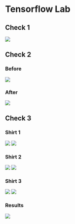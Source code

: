 # Tensorflow Lab

## Check 1
![](/images/tensor1.PNG)

## Check 2
### Before
![](/images/tensor2.PNG)

### After
![](/images/tensor3.PNG)

## Check 3
### Shirt 1
![](/Labs/TensorFlow/shirt1.jpg)
![](/Labs/TensorFlow/shirt1-2.jpg)

### Shirt 2
![](/Labs/TensorFlow/shirt2.jpg)
![](/Labs/TensorFlow/shirt2-2.jpg)

### Shirt 3
![](/Labs/TensorFlow/shirt3.jpg)
![](/Labs/TensorFlow/shirt3-2.jpg)

### Results
![](/images/tensor4.PNG)
